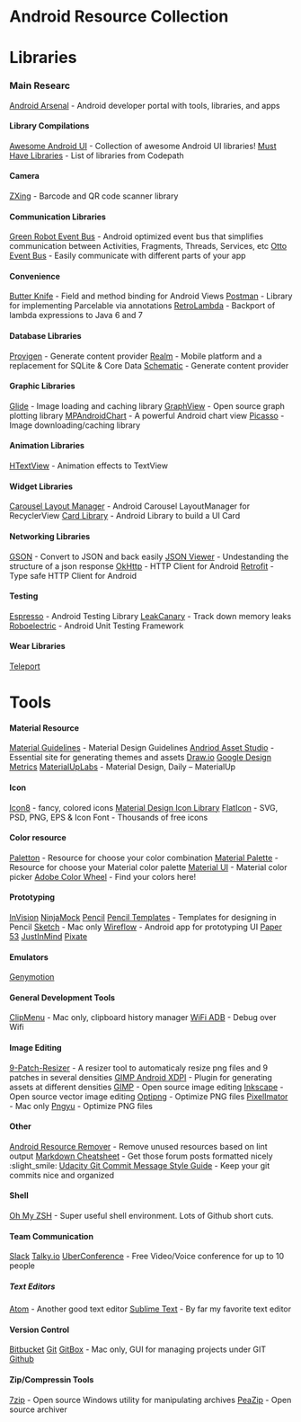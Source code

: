 # Android Resource Collection
Libraries
======
### Main Researc
[Android Arsenal](https://android-arsenal.com/) - Android developer portal with tools, libraries, and apps
#### Library Compilations
[Awesome Android UI](https://github.com/wasabeef/awesome-android-ui) - Collection of awesome Android UI libraries!
[Must Have Libraries](https://github.com/codepath/android_guides/wiki/Must-Have-Libraries) - List of libraries from Codepath
#### Camera
[ZXing](https://github.com/zxing/zxing) - Barcode and QR code scanner library
#### Communication Libraries
[Green Robot Event Bus](https://github.com/greenrobot/EventBus) - Android optimized event bus that simplifies communication between Activities, Fragments, Threads, Services, etc
[Otto Event Bus](http://square.github.io/otto/) - Easily communicate with different parts of your app
#### Convenience
[Butter Knife](http://jakewharton.github.io/butterknife/) - Field and method binding for Android Views
[Postman](https://github.com/Workday/postman) - Library for implementing Parcelable via annotations
[RetroLambda](https://github.com/evant/gradle-retrolambda) - Backport of lambda expressions to Java 6 and 7
#### Database Libraries
[Provigen](https://github.com/TimotheeJeannin/ProviGen) - Generate content provider
[Realm](https://realm.io/) - Mobile platform and a replacement for SQLite & Core Data
[Schematic](https://github.com/SimonVT/schematic) - Generate content provider
#### Graphic Libraries
[Glide](https://github.com/bumptech/glide) - Image loading and caching library
[GraphView](http://www.android-graphview.org/) - Open source graph plotting library
[MPAndroidChart](https://github.com/PhilJay/MPAndroidChart) - A powerful Android chart view
[Picasso](http://square.github.io/picasso/) - Image downloading/caching library
#### Animation Libraries
[HTextView](https://github.com/hanks-zyh/HTextView) - Animation effects to TextView
#### Widget Libraries
[Carousel Layout Manager](https://github.com/Azoft/CarouselLayoutManager) - Android Carousel LayoutManager for RecyclerView
[Card Library](https://github.com/gabrielemariotti/cardslib/) - Android Library to build a UI Card
#### Networking Libraries
[GSON](https://github.com/google/gson) - Convert to JSON and back easily
[JSON Viewer](http://jsonviewer.stack.hu/) - Undestanding the structure of a json response
[OkHttp](http://square.github.io/okhttp/) - HTTP Client for Android
[Retrofit](http://square.github.io/retrofit/) - Type safe HTTP Client for Android
#### Testing
[Espresso](https://google.github.io/android-testing-support-library/docs/espresso/setup/) - Android Testing Library
[LeakCanary](https://github.com/square/leakcanary) - Track down memory leaks
[Roboelectric](https://github.com/robolectric/robolectric) - Android Unit Testing Framework
#### Wear Libraries
[Teleport](https://github.com/Mariuxtheone/Teleport)

Tools
======
#### Material Resource
[Material Guidelines](https://material.io/guidelines/) - Material Design Guidelines
[Andriod Asset Studio](https://romannurik.github.io/AndroidAssetStudio/) - Essential site for generating themes and assets
[Draw.io](https://www.draw.io/)
[Google Design Metrics](https://material.io/devices/)
[MaterialUpLabs](https://material.uplabs.com/) - Material Design, Daily – MaterialUp
#### Icon
[Icon8](https://icons8.com/web-app/for/color/place) - fancy, colored icons
[Material Design Icon Library](https://material.io/icons/)
[FlatIcon](www.flaticon.com) - SVG, PSD, PNG, EPS & Icon Font - Thousands of free icons
#### Color resource
[Paletton](http://paletton.com/) - Resource for choose your color combination
[Material Palette](https://www.materialpalette.com/) - Resource for choose your Material color palette
[Material UI](https://www.materialui.co/colors) - Material color picker
[Adobe Color Wheel](https://color.adobe.com/create/color-wheel/) - Find your colors here!
#### Prototyping
[InVision](https://www.invisionapp.com/)
[NinjaMock](https://ninjamock.com/)
[Pencil](http://pencil.evolus.vn/)
[Pencil Templates](https://code.google.com/archive/p/evoluspencil/downloads) - Templates for designing in Pencil
[Sketch](https://www.sketchapp.com/) - Mac only
[Wireflow](https://play.google.com/store/apps/details?id=com.ludomade.blueprint&hl=en) - Android app for prototyping UI
[Paper 53](https://www.fiftythree.com/)
[JustInMind](https://www.justinmind.com/)
[Pixate](http://www.pixate.com/)
#### Emulators
[Genymotion](https://www.genymotion.com/)
#### General Development Tools
[ClipMenu](http://www.clipmenu.com/) - Mac only, clipboard history manager
[WiFi ADB](https://play.google.com/store/apps/details?id=com.ttxapps.wifiadb&hl=en) - Debug over Wifi
#### Image Editing
[9-Patch-Resizer](https://github.com/redwarp/9-Patch-Resizer) - A resizer tool to automaticaly resize png files and 9 patches in several densities
[GIMP Android XDPI](https://github.com/ncornette/gimp-android-xdpi) - Plugin for generating assets at different densities
[GIMP](https://www.gimp.org/) - Open source image editing
[Inkscape](https://inkscape.org/en/) - Open source vector image editing
[Optipng](http://optipng.sourceforge.net/) - Optimize PNG files
[PixelImator](http://www.pixelmator.com/mac/) - Mac only
[Pngyu](http://nukesaq88.github.io/Pngyu/) - Optimize PNG files
#### Other
[Android Resource Remover](https://github.com/KeepSafe/android-resource-remover) - Remove unused resources based on lint output
[Markdown Cheatsheet](https://github.com/adam-p/markdown-here/wiki/Markdown-Cheatsheet) - Get those forum posts formatted nicely :slight_smile:
[Udacity Git Commit Message Style Guide](https://udacity.github.io/git-styleguide/) - Keep your git commits nice and organized
#### Shell
[Oh My ZSH](https://github.com/robbyrussell/oh-my-zsh) - Super useful shell environment. Lots of Github short cuts.
#### Team Communication
[Slack](https://slack.com/)
[Talky.io](https://talky.io/)
[UberConference](https://www.uberconference.com/) - Free Video/Voice conference for up to 10 people
##### Text Editors
[Atom](https://atom.io/) - Another good text editor
[Sublime Text](https://www.sublimetext.com/) - By far my favorite text editor
#### Version Control
[Bitbucket](https://bitbucket.org/)
[Git](https://git-scm.com/)
[GitBox](http://www.gitboxapp.com/) - Mac only, GUI for managing projects under GIT
[Github](https://github.com/)
#### Zip/Compressin Tools
[7zip](http://www.7-zip.org/) - Open source Windows utility for manipulating archives
[PeaZip](http://www.peazip.org/) - Open source archiver
